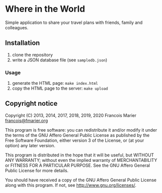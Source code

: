 # Where in the World

Simple application to share your travel plans with friends, family and colleagues.

## Installation

1. clone the repository
2. write a JSON database file (see `sampledb.json`)

### Usage

1. generate the HTML page: `make index.html`
2. copy the HTML page to the server: `make upload`

## Copyright notice

Copyright (C) 2013, 2014, 2017, 2018, 2019, 2020  Francois Marier <francois@fmarier.org>

This program is free software: you can redistribute it and/or modify
it under the terms of the GNU Affero General Public License as
published by the Free Software Foundation, either version 3 of the
License, or (at your option) any later version.

This program is distributed in the hope that it will be useful,
but WITHOUT ANY WARRANTY; without even the implied warranty of
MERCHANTABILITY or FITNESS FOR A PARTICULAR PURPOSE.  See the
GNU Affero General Public License for more details.

You should have received a copy of the GNU Affero General Public License
along with this program.  If not, see <http://www.gnu.org/licenses/>.
